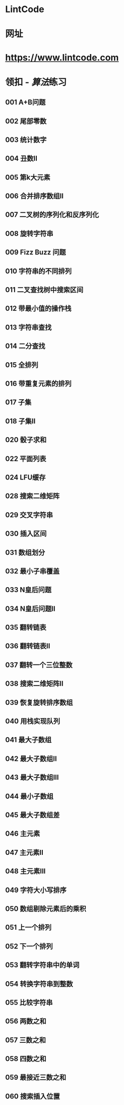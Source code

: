 # LintCode
# 网址
# https://www.lintcode.com

# 领扣 - ***算法***练习

001 A+B问题
-

002 尾部零数
-

003 统计数字
-

004 丑数II
-

005 第k大元素
-

006 合并排序数组II
-

007 二叉树的序列化和反序列化
-

008 旋转字符串
-

009 Fizz Buzz 问题
-

010 字符串的不同排列
-

011 二叉查找树中搜索区间
-

012 带最小值的操作栈
-

013 字符串查找
-

014 二分查找
-

015 全排列
-

016 带重复元素的排列
-

017 子集
-

018 子集II
-

020 骰子求和
-

022 平面列表
-

024 LFU缓存
-

028 搜索二维矩阵
-

029 交叉字符串
-

030 插入区间
-

031 数组划分
-

032 最小子串覆盖
-

033 N皇后问题
-

034 N皇后问题II
-

035 翻转链表
-

036 翻转链表II
-

037 翻转一个三位整数
-

038 搜索二维矩阵II
-

039 恢复旋转排序数组
-

040 用栈实现队列
-

041 最大子数组
-

042 最大子数组II
-

043 最大子数组III
-

044 最小子数组
-

045 最大子数组差
-

046 主元素
-

047 主元素II
-

048 主元素III
-

049 字符大小写排序
-

050 数组剔除元素后的乘积
-

051 上一个排列
-

052 下一个排列
-

053 翻转字符串中的单词
-

054 转换字符串到整数
-

055 比较字符串
-

056 两数之和
-

057 三数之和
-

058 四数之和
-

059 最接近三数之和
-

060 搜索插入位置
-